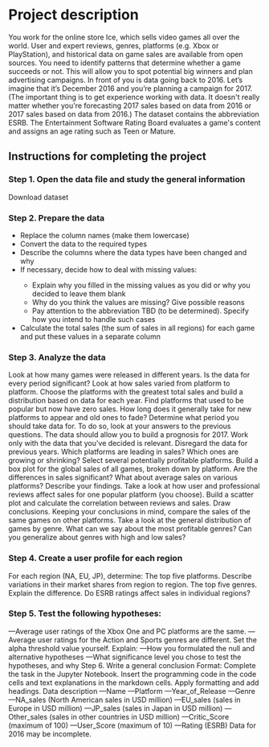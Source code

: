 <h1>Project description</h1>
You work for the online store Ice, which sells video games all over the world. User and expert reviews, genres, platforms (e.g. Xbox or PlayStation), and historical data on game sales are available from open sources. You need to identify patterns that determine whether a game succeeds or not. This will allow you to spot potential big winners and plan advertising campaigns.
In front of you is data going back to 2016. Let’s imagine that it’s December 2016 and you’re planning a campaign for 2017.
(The important thing is to get experience working with data. It doesn't really matter whether you're forecasting 2017 sales based on data from 2016 or 2017 sales based on data from 2016.)
The dataset contains the abbreviation ESRB. The Entertainment Software Rating Board evaluates a game's content and assigns an age rating such as Teen or Mature.

<h2>Instructions for completing the project</h2>

<h3>Step 1. Open the data file and study the general information</h3>

Download dataset

<h3>Step 2. Prepare the data</h3>
<ul><li>Replace the column names (make them lowercase)</li>
<li>Convert the data to the required types</li>
<li>Describe the columns where the data types have been changed and why</li>
<li>If necessary, decide how to deal with missing values:</li>
<ul><li>Explain why you filled in the missing values as you did or why you decided to leave them blank</li>
<li>Why do you think the values are missing? Give possible reasons</li>
<li>Pay attention to the abbreviation TBD (to be determined). Specify how you intend to handle such cases</li></ul>
<li>Calculate the total sales (the sum of sales in all regions) for each game and put these values in a separate column</li></ul>
<h3>Step 3. Analyze the data</h3>
Look at how many games were released in different years. Is the data for every period significant?
Look at how sales varied from platform to platform. Choose the platforms with the greatest total sales and build a distribution based on data for each year. Find platforms that used to be popular but now have zero sales. How long does it generally take for new platforms to appear and old ones to fade?
Determine what period you should take data for. To do so, look at your answers to the previous questions. The data should allow you to build a prognosis for 2017.
Work only with the data that you've decided is relevant. Disregard the data for previous years.
Which platforms are leading in sales? Which ones are growing or shrinking? Select several potentially profitable platforms.
Build a box plot for the global sales of all games, broken down by platform. Are the differences in sales significant? What about average sales on various platforms? Describe your findings.
Take a look at how user and professional reviews affect sales for one popular platform (you choose). Build a scatter plot and calculate the correlation between reviews and sales. Draw conclusions.
Keeping your conclusions in mind, compare the sales of the same games on other platforms.
Take a look at the general distribution of games by genre. What can we say about the most profitable genres? Can you generalize about genres with high and low sales?
<h3>Step 4. Create a user profile for each region</h3>
For each region (NA, EU, JP), determine:
The top five platforms. Describe variations in their market shares from region to region.
The top five genres. Explain the difference.
Do ESRB ratings affect sales in individual regions?
<h3>Step 5. Test the following hypotheses:</h3>
—Average user ratings of the Xbox One and PC platforms are the same.
—Average user ratings for the Action and Sports genres are different.
Set the alpha threshold value yourself.
Explain:
—How you formulated the null and alternative hypotheses
—What significance level you chose to test the hypotheses, and why
Step 6. Write a general conclusion
Format: Complete the task in the Jupyter Notebook. Insert the programming code in the code cells and text explanations in the markdown cells. Apply formatting and add headings.
Data description
—Name
—Platform
—Year_of_Release
—Genre
—NA_sales (North American sales in USD million)
—EU_sales (sales in Europe in USD million)
—JP_sales (sales in Japan in USD million)
—Other_sales (sales in other countries in USD million)
—Critic_Score (maximum of 100)
—User_Score (maximum of 10)
—Rating (ESRB)
Data for 2016 may be incomplete.
